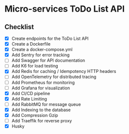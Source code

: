 # Micro-services ToDo List API

## Checklist

- [x] Create endpoints for the ToDo List API
- [x] Create a Dockerfile
- [x] Create a docker-compose.yml 
- [x] Add Sentry for error tracking
- [ ] Add Swagger for API documentation
- [ ] Add K6 for load testing
- [x] Add Redis for caching / Idempotency HTTP headers
- [ ] Add OpenTelemetry for distributed tracing
- [ ] Add Prometheus for monitoring
- [ ] Add Grafana for visualization
- [x] Add CI/CD pipeline
- [x] Add Rate Limiting
- [ ] Add RabbitMQ for message queue
- [x] Add Indexing to the database
- [x] Add Compression Gzip
- [ ] Add Traeffik for reverse proxy
- [x] Husky
